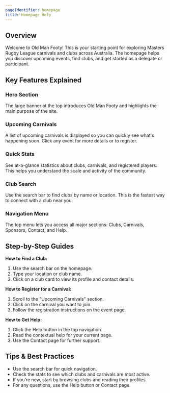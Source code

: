 ```yaml
---
pageIdentifier: homepage
title: Homepage Help
---
```


## Overview
Welcome to Old Man Footy! This is your starting point for exploring Masters Rugby League carnivals and clubs across Australia. The homepage helps you discover upcoming events, find clubs, and get started as a delegate or participant.

## Key Features Explained
### Hero Section
The large banner at the top introduces Old Man Footy and highlights the main purpose of the site.

### Upcoming Carnivals
A list of upcoming carnivals is displayed so you can quickly see what's happening soon. Click any event for more details or to register.

### Quick Stats
See at-a-glance statistics about clubs, carnivals, and registered players. This helps you understand the scale and activity of the community.

### Club Search
Use the search bar to find clubs by name or location. This is the fastest way to connect with a club near you.

### Navigation Menu
The top menu lets you access all major sections: Clubs, Carnivals, Sponsors, Contact, and Help.

## Step-by-Step Guides
**How to Find a Club:**
1. Use the search bar on the homepage.
2. Type your location or club name.
3. Click on a club card to view its profile and contact details.

**How to Register for a Carnival:**
1. Scroll to the "Upcoming Carnivals" section.
2. Click on the carnival you want to join.
3. Follow the registration instructions on the event page.

**How to Get Help:**
1. Click the Help button in the top navigation.
2. Read the contextual help for your current page.
3. Use the Contact page for further support.

## Tips & Best Practices
- Use the search bar for quick navigation.
- Check the stats to see which clubs and carnivals are most active.
- If you’re new, start by browsing clubs and reading their profiles.
- For any questions, use the Help button or Contact page.
